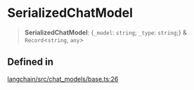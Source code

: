 SerializedChatModel
===================

> **SerializedChatModel**: {`_model`: `string`; `_type`: `string`;} & `Record`<`string`, `any`\>

Defined in[](#defined-in "Direct link to Defined in")
------------------------------------------------------

[langchain/src/chat\_models/base.ts:26](https://github.com/hwchase17/langchainjs/blob/1c1274d/langchain/src/chat_models/base.ts#L26)